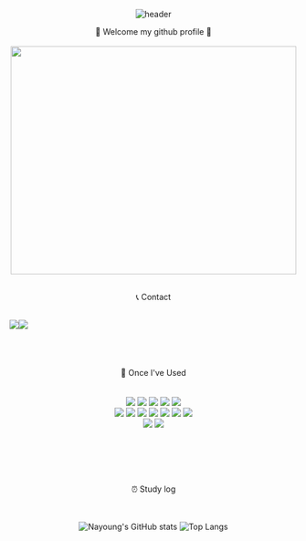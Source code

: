<div align="center">

  ![header](https://capsule-render.vercel.app/api?type=waving&color=timeGradient&text=Welcome%20to%20nayoung's%20GitHub%20👋&animation=twinkling&fontSize=30&fontAlignY=40&fontAlign=70&height=250)
</div>
<div align="center">
🤞 Welcome my github profile 🤞
</div>
<br/>
<div align="center">
<div align="center">
<a href="https://www.gitanimals.org/en_US?utm_medium=image&utm_source=LeeNaYoung240&utm_content=farm">
<img
  src="https://render.gitanimals.org/farms/LeeNaYoung240"
  width="500"
  height="400"
/>
</a>
<div align="center">

  </div>
<br/> 
<div align="center">
  
 📞 Contact 
<br/>
<br/>
 <div style="display:flex; flex-direction:row;">
    <a href="https://www.instagram.com/240_2_or_0/">
        <img src="https://img.shields.io/badge/Instagram-E4405F?style=for-the-badge&logo=Instagram&logoColor=white"> 
    </a>
    <a href="mailto:ajd092710@gmail.com">
        <img src="https://img.shields.io/badge/Gmail-EA4335?style=for-the-badge&logo=Gmail&logoColor=white"> 
    </a>
</div><br><br/><br/><br/>
📑 Once I've Used
</div>
<br/>
<div align="center">
  <br/>
<img src="https://img.shields.io/badge/github-181717?style=for-the-badge&logo=github&logoColor=white">
  <img src="https://img.shields.io/badge/Git-F05032?style=for-the-badge&logo=Git&logoColor=white">
 <img src="https://img.shields.io/badge/firebase-FFCA28?style=for-the-badge&logo=firebase&logoColor=white">
   <img src="https://img.shields.io/badge/OpenCV-5C3EE8?style=for-the-badge&logo=opencv&logoColor=white"> 

   <img src="https://img.shields.io/badge/VSCode-2C2C32.svg?style=for-the-badge&logo=visual-studio-code&logoColor=22ABF3"/>
       <br>
       <img src="https://img.shields.io/badge/Intellij-000000?style=for-the-badge&logo=IntelliJ%20IDEA&logoColor=white">
   <img src="https://img.shields.io/badge/C++-00599C?style=for-the-badge&logo=cplusplus&logoColor=white"> 
  <img src="https://img.shields.io/badge/Java-007396?style=for-the-badge&logo=OpenJDK&logoColor=white"/>
  <img src="https://img.shields.io/badge/html-E34F26?style=for-the-badge&logo=html5&logoColor=white">
  <img src="https://img.shields.io/badge/Spring-6DB33F?style=for-the-badge&logo=Spring&logoColor=white">
  <img src="https://img.shields.io/badge/Figma-F24E1E?style=for-the-badge&logo=Figma&logoColor=white">
  <img src="https://img.shields.io/badge/docker-%230db7ed.svg?style=for-the-badge&logo=docker&logoColor=white"> 
  <br>
 <img src="https://img.shields.io/badge/mysql-4479A1?style=for-the-badge&logo=mysql&logoColor=white">

<img src="https://img.shields.io/badge/PostgreSQL-4169E1?style=for-the-badge&logo=PostgreSQL&logoColor=white"/>

</div>

<br/><br/><br/><br/>

<div align="center">
⏰ Study log
  
 <br/>
 <br/> <br/>


![Nayoung's GitHub stats](https://github-readme-stats.vercel.app/api?username=LeeNaYoung240&show_icons=true) ![Top Langs](https://github-readme-stats.vercel.app/api/top-langs/?username=LeeNaYoung240&layout=compact)
 </div>
 <br/>


